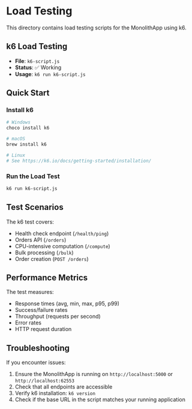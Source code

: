 # Load Testing

This directory contains load testing scripts for the MonolithApp using k6.

## k6 Load Testing

- **File**: `k6-script.js`
- **Status**: ✅ Working
- **Usage**: `k6 run k6-script.js`

## Quick Start

### Install k6
```bash
# Windows
choco install k6

# macOS
brew install k6

# Linux
# See https://k6.io/docs/getting-started/installation/
```

### Run the Load Test
```bash
k6 run k6-script.js
```

## Test Scenarios

The k6 test covers:
- Health check endpoint (`/health/ping`)
- Orders API (`/orders`)
- CPU-intensive computation (`/compute`)
- Bulk processing (`/bulk`)
- Order creation (`POST /orders`)

## Performance Metrics

The test measures:
- Response times (avg, min, max, p95, p99)
- Success/failure rates
- Throughput (requests per second)
- Error rates
- HTTP request duration

## Troubleshooting

If you encounter issues:
1. Ensure the MonolithApp is running on `http://localhost:5000` or `http://localhost:62553`
2. Check that all endpoints are accessible
3. Verify k6 installation: `k6 version`
4. Check if the base URL in the script matches your running application

